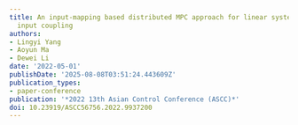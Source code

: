 ```yaml
---
title: An input-mapping based distributed MPC approach for linear systems with unknown
  input coupling
authors:
- Lingyi Yang
- Aoyun Ma
- Dewei Li
date: '2022-05-01'
publishDate: '2025-08-08T03:51:24.443609Z'
publication_types:
- paper-conference
publication: '*2022 13th Asian Control Conference (ASCC)*'
doi: 10.23919/ASCC56756.2022.9937200
---
```

